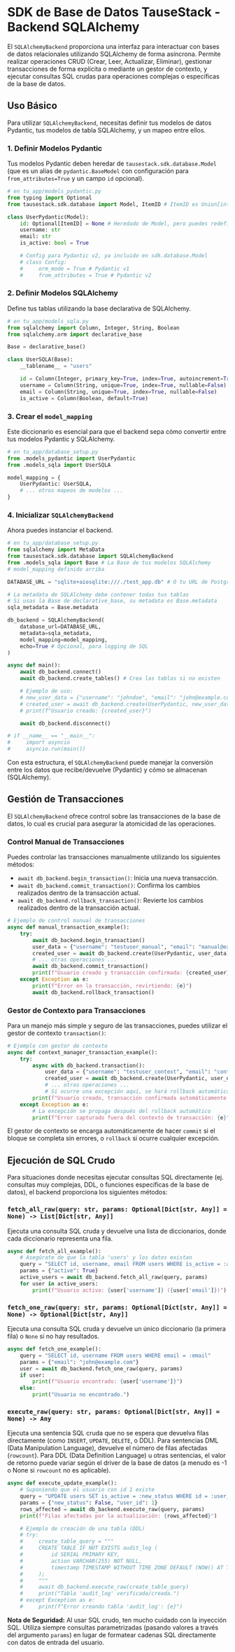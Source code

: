 # SDK de Base de Datos TauseStack - Backend SQLAlchemy

El `SQLAlchemyBackend` proporciona una interfaz para interactuar con bases de datos relacionales utilizando SQLAlchemy de forma asíncrona. Permite realizar operaciones CRUD (Crear, Leer, Actualizar, Eliminar), gestionar transacciones de forma explícita o mediante un gestor de contexto, y ejecutar consultas SQL crudas para operaciones complejas o específicas de la base de datos.

## Uso Básico

Para utilizar `SQLAlchemyBackend`, necesitas definir tus modelos de datos Pydantic, tus modelos de tabla SQLAlchemy, y un mapeo entre ellos.

### 1. Definir Modelos Pydantic

Tus modelos Pydantic deben heredar de `tausestack.sdk.database.Model` (que es un alias de `pydantic.BaseModel` con configuración para `from_attributes=True` y un campo `id` opcional).

```python
# en tu_app/models_pydantic.py
from typing import Optional
from tausestack.sdk.database import Model, ItemID # ItemID es Union[int, str]

class UserPydantic(Model):
    id: Optional[ItemID] = None # Heredado de Model, pero puedes redefinirlo si es necesario
    username: str
    email: str
    is_active: bool = True

    # Config para Pydantic v2, ya incluido en sdk.database.Model
    # class Config:
    #     orm_mode = True # Pydantic v1
    #     from_attributes = True # Pydantic v2
```

### 2. Definir Modelos SQLAlchemy

Define tus tablas utilizando la base declarativa de SQLAlchemy.

```python
# en tu_app/models_sqla.py
from sqlalchemy import Column, Integer, String, Boolean
from sqlalchemy.orm import declarative_base

Base = declarative_base()

class UserSQLA(Base):
    __tablename__ = "users"

    id = Column(Integer, primary_key=True, index=True, autoincrement=True)
    username = Column(String, unique=True, index=True, nullable=False)
    email = Column(String, unique=True, index=True, nullable=False)
    is_active = Column(Boolean, default=True)
```

### 3. Crear el `model_mapping`

Este diccionario es esencial para que el backend sepa cómo convertir entre tus modelos Pydantic y SQLAlchemy.

```python
# en tu_app/database_setup.py
from .models_pydantic import UserPydantic
from .models_sqla import UserSQLA

model_mapping = {
    UserPydantic: UserSQLA,
    # ... otros mapeos de modelos ...
}
```

### 4. Inicializar `SQLAlchemyBackend`

Ahora puedes instanciar el backend.

```python
# en tu_app/database_setup.py
from sqlalchemy import MetaData
from tausestack.sdk.database import SQLAlchemyBackend
from .models_sqla import Base # La Base de tus modelos SQLAlchemy
# model_mapping definido arriba

DATABASE_URL = "sqlite+aiosqlite:///./test_app.db" # O tu URL de PostgreSQL, etc.

# La metadata de SQLAlchemy debe contener todas tus tablas
# Si usas la Base de declarative_base, su metadata es Base.metadata
sqla_metadata = Base.metadata 

db_backend = SQLAlchemyBackend(
    database_url=DATABASE_URL,
    metadata=sqla_metadata,
    model_mapping=model_mapping,
    echo=True # Opcional, para logging de SQL
)

async def main():
    await db_backend.connect()
    await db_backend.create_tables() # Crea las tablas si no existen

    # Ejemplo de uso:
    # new_user_data = {"username": "johndoe", "email": "john@example.com"}
    # created_user = await db_backend.create(UserPydantic, new_user_data)
    # print(f"Usuario creado: {created_user}")

    await db_backend.disconnect()

# if __name__ == "__main__":
#     import asyncio
#     asyncio.run(main())
```

Con esta estructura, el `SQLAlchemyBackend` puede manejar la conversión entre los datos que recibe/devuelve (Pydantic) y cómo se almacenan (SQLAlchemy).

## Gestión de Transacciones

El `SQLAlchemyBackend` ofrece control sobre las transacciones de la base de datos, lo cual es crucial para asegurar la atomicidad de las operaciones.

### Control Manual de Transacciones

Puedes controlar las transacciones manualmente utilizando los siguientes métodos:

- `await db_backend.begin_transaction()`: Inicia una nueva transacción.
- `await db_backend.commit_transaction()`: Confirma los cambios realizados dentro de la transacción actual.
- `await db_backend.rollback_transaction()`: Revierte los cambios realizados dentro de la transacción actual.

```python
# Ejemplo de control manual de transacciones
async def manual_transaction_example():
    try:
        await db_backend.begin_transaction()
        user_data = {"username": "testuser_manual", "email": "manual@example.com"}
        created_user = await db_backend.create(UserPydantic, user_data)
        # ... otras operaciones ...
        await db_backend.commit_transaction()
        print(f"Usuario creado y transacción confirmada: {created_user}")
    except Exception as e:
        print(f"Error en la transacción, revirtiendo: {e}")
        await db_backend.rollback_transaction()
```

### Gestor de Contexto para Transacciones

Para un manejo más simple y seguro de las transacciones, puedes utilizar el gestor de contexto `transaction()`:

```python
# Ejemplo con gestor de contexto
async def context_manager_transaction_example():
    try:
        async with db_backend.transaction():
            user_data = {"username": "testuser_context", "email": "context@example.com"}
            created_user = await db_backend.create(UserPydantic, user_data)
            # ... otras operaciones ...
            # Si ocurre una excepción aquí, se hará rollback automáticamente
        print(f"Usuario creado, transacción confirmada automáticamente: {created_user}")
    except Exception as e:
        # La excepción se propaga después del rollback automático
        print(f"Error capturado fuera del contexto de transacción: {e}")
```

El gestor de contexto se encarga automáticamente de hacer `commit` si el bloque se completa sin errores, o `rollback` si ocurre cualquier excepción.

## Ejecución de SQL Crudo

Para situaciones donde necesitas ejecutar consultas SQL directamente (ej. consultas muy complejas, DDL, o funciones específicas de la base de datos), el backend proporciona los siguientes métodos:

### `fetch_all_raw(query: str, params: Optional[Dict[str, Any]] = None) -> List[Dict[str, Any]]`

Ejecuta una consulta SQL cruda y devuelve una lista de diccionarios, donde cada diccionario representa una fila.

```python
async def fetch_all_example():
    # Asegúrate de que la tabla 'users' y los datos existan
    query = "SELECT id, username, email FROM users WHERE is_active = :active ORDER BY username"
    params = {"active": True}
    active_users = await db_backend.fetch_all_raw(query, params)
    for user in active_users:
        print(f"Usuario activo: {user['username']} ({user['email']})")
```

### `fetch_one_raw(query: str, params: Optional[Dict[str, Any]] = None) -> Optional[Dict[str, Any]]`

Ejecuta una consulta SQL cruda y devuelve un único diccionario (la primera fila) o `None` si no hay resultados.

```python
async def fetch_one_example():
    query = "SELECT id, username FROM users WHERE email = :email"
    params = {"email": "john@example.com"}
    user = await db_backend.fetch_one_raw(query, params)
    if user:
        print(f"Usuario encontrado: {user['username']}")
    else:
        print("Usuario no encontrado.")
```

### `execute_raw(query: str, params: Optional[Dict[str, Any]] = None) -> Any`

Ejecuta una sentencia SQL cruda que no se espera que devuelva filas directamente (como `INSERT`, `UPDATE`, `DELETE`, o DDL). Para sentencias DML (Data Manipulation Language), devuelve el número de filas afectadas (`rowcount`). Para DDL (Data Definition Language) u otras sentencias, el valor de retorno puede variar según el driver de la base de datos (a menudo es -1 o None si `rowcount` no es aplicable).

```python
async def execute_update_example():
    # Suponiendo que el usuario con id 1 existe
    query = "UPDATE users SET is_active = :new_status WHERE id = :user_id"
    params = {"new_status": False, "user_id": 1}
    rows_affected = await db_backend.execute_raw(query, params)
    print(f"Filas afectadas por la actualización: {rows_affected}")

    # Ejemplo de creación de una tabla (DDL)
    # try:
    #     create_table_query = """
    #     CREATE TABLE IF NOT EXISTS audit_log (
    #         id SERIAL PRIMARY KEY,
    #         action VARCHAR(255) NOT NULL,
    #         timestamp TIMESTAMP WITHOUT TIME ZONE DEFAULT (NOW() AT TIME ZONE 'utc')
    #     );
    #     """
    #     await db_backend.execute_raw(create_table_query)
    #     print("Tabla 'audit_log' verificada/creada.")
    # except Exception as e:
    #     print(f"Error creando tabla 'audit_log': {e}")
```

**Nota de Seguridad:** Al usar SQL crudo, ten mucho cuidado con la inyección SQL. Utiliza siempre consultas parametrizadas (pasando valores a través del argumento `params`) en lugar de formatear cadenas SQL directamente con datos de entrada del usuario.
